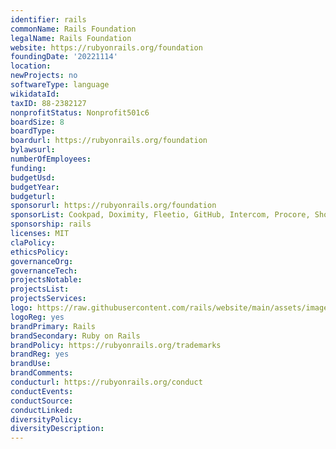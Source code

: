 ```yaml
---
identifier: rails
commonName: Rails Foundation
legalName: Rails Foundation  
website: https://rubyonrails.org/foundation
foundingDate: '20221114'
location: 
newProjects: no
softwareType: language
wikidataId: 
taxID: 88-2382127
nonprofitStatus: Nonprofit501c6
boardSize: 8
boardType: 
boardurl: https://rubyonrails.org/foundation
bylawsurl: 
numberOfEmployees: 
funding: 
budgetUsd: 
budgetYear:
budgeturl: 
sponsorurl: https://rubyonrails.org/foundation
sponsorList: Cookpad, Doximity, Fleetio, GitHub, Intercom, Procore, Shopify, 37signals
sponsorship: rails
licenses: MIT
claPolicy: 
ethicsPolicy:
governanceOrg: 
governanceTech: 
projectsNotable: 
projectsList: 
projectsServices: 
logo: https://raw.githubusercontent.com/rails/website/main/assets/images/logo.svg
logoReg: yes
brandPrimary: Rails
brandSecondary: Ruby on Rails
brandPolicy: https://rubyonrails.org/trademarks
brandReg: yes
brandUse: 
brandComments: 
conducturl: https://rubyonrails.org/conduct
conductEvents:
conductSource: 
conductLinked: 
diversityPolicy: 
diversityDescription: 
---
```


